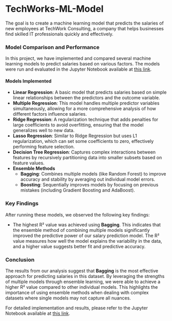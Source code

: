 # TechWorks-ML-Model
The goal is to create a machine learning model that predicts the salaries of new employees at TechWork Consulting, a company that helps businesses find skilled IT professionals quickly and effectively.

### Model Comparison and Performance

In this project, we have implemented and compared several machine learning models to predict salaries based on various factors. The models were run and evaluated in the Jupyter Notebook available at [this link](https://github.com/Ri05/TechWorks-ML-Model/blob/main/Project_1_ML.ipynb).

#### Models Implemented

- **Linear Regression**: A basic model that predicts salaries based on simple linear relationships between the predictors and the outcome variable.
- **Multiple Regression**: This model handles multiple predictor variables simultaneously, allowing for a more comprehensive analysis of how different factors influence salaries.
- **Ridge Regression**: A regularization technique that adds penalties for large coefficients to avoid overfitting, ensuring that the model generalizes well to new data.
- **Lasso Regression**: Similar to Ridge Regression but uses L1 regularization, which can set some coefficients to zero, effectively performing feature selection.
- **Decision Tree Regression**: Captures complex interactions between features by recursively partitioning data into smaller subsets based on feature values.
- **Ensemble Methods**
  - **Bagging**: Combines multiple models (like Random Forest) to improve accuracy and stability by averaging out individual model errors.
  - **Boosting**: Sequentially improves models by focusing on previous mistakes (including Gradient Boosting and AdaBoost).

### Key Findings

After running these models, we observed the following key findings:

- The highest R² value was achieved using **Bagging**. This indicates that the ensemble method of combining multiple models significantly improved the predictive power of our salary prediction model. The R² value measures how well the model explains the variability in the data, and a higher value suggests better fit and predictive accuracy.

### Conclusion

The results from our analysis suggest that **Bagging** is the most effective approach for predicting salaries in this dataset. By leveraging the strengths of multiple models through ensemble learning, we were able to achieve a higher R² value compared to other individual models. This highlights the importance of using ensemble methods when dealing with complex datasets where single models may not capture all nuances.

For detailed implementation and results, please refer to the Jupyter Notebook available at [this link](https://github.com/Ri05/TechWorks-ML-Model/blob/main/Project_1_ML.ipynb).

